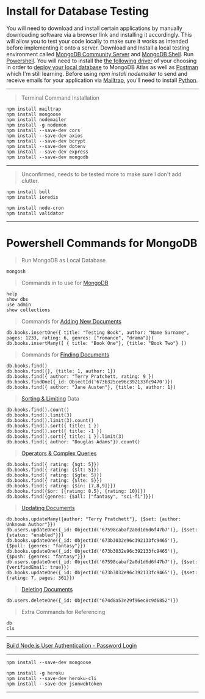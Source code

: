 # Install for Database Testing

You will need to download and install certain applications by manually downloading software via a browser link and installing it accordingly. This will allow you to test your code locally to make sure it works as intended before implementing it onto a server. Download and Install a local testing environment called [MongoDB Community Server](https://fastdl.mongodb.org/windows/mongodb-windows-x86_64-8.0.5-signed.msi) and [MongoDB Shell](https://downloads.mongodb.com/compass/mongodb-compass-1.45.3-win32-x64.exe). Run [Powershell](https://en.wikipedia.org/wiki/PowerShell). You will need to install the [the following driver](https://www.mongodb.com/docs/drivers/) of your choosing in order to [deploy your local database](https://www.youtube.com/watch?v=a3H9rIj07sk) to MongoDB Atlas as well as [Postman](https://www.postman.com/) which I'm still learning. Before using _npm install nodemailer_ to send and receive emails for your application via [Mailtrap](https://mailtrap.io), you'll need to install [Python](https://www.python.org/downloads/).

---

> Terminal Command Installation

    npm install mailtrap
    npm install mongoose
    npm install nodemailer
    npm install -g nodemon
    npm install --save-dev cors
    npm install --save-dev axios
    npm install --save-dev bcrypt
    npm install --save-dev dotenv
    npm install --save-dev express
    npm install --save-dev mongodb

---

> Unconfirmed, needs to be tested more to make sure I don't add clutter.

    npm install bull
    npm install ioredis

    npm install node-cron
    npm install validator

---

# Powershell Commands for MongoDB

> Run MongoDB as Local Database

    mongosh

> Commands in to use for [MongoDB](https://www.youtube.com/watch?v=jR49YGYXdxc)

    help
    show dbs
    use admin
    show collections

> Commands for [Adding New Documents](https://www.youtube.com/watch?v=g3Z0Av9yRSs)

    db.books.insertOne({ title: "Testing Book", author: "Name Surname", pages: 1233, rating: 6, genres: ["romance", "drama"]})
    db.books.insertMany([ { title: "Book One"}, {title: "Book Two"} ])

> Commands for [Finding Documents](https://www.youtube.com/watch?v=FLl9m4XwbqQ)

    db.books.find()
    db.books.find({}, {title: 1, author: 1})
    db.books.find({ author: "Terry Pratchett, rating: 9 })
    db.books.findOne({_id: ObjectId('673b325ce96c392133fc9470')})
    db.books.find({ author: "Jane Austen"}, {title: 1, author: 1})

> [Sorting & Limiting](https://www.youtube.com/watch?v=vI4GdN5wBTQ) Data

    db.books.find().count()
    db.books.find().limit(3)
    db.books.find().limit(3).count()
    db.books.find().sort({ title: 1 })
    db.books.find().sort({ title: -1 })
    db.books.find().sort({ title: 1 }).limit(3)
    db.books.find({ author: "Douglas Adams"}).count()

> [Operators & Complex Queries](https://www.youtube.com/watch?v=NRKGZdJTf48)

    db.books.find({ rating: {$gt: 5}})
    db.books.find({ rating: {$lt: 5}})
    db.books.find({ rating: {$gte: 5}})
    db.books.find({ rating: {$lte: 5}})
    db.books.find({ rating: {$in: [7,8,9]}})
    db.books.find({$or: [{rating: 8.5}, {rating: 10}]})
    db.books.find({genres: {$all: ["fantasy", "sci-fi"]}})

> [Updating Documents](https://www.youtube.com/watch?v=s8YG0GvQInY)

    db.books.updateMany({author: "Terry Pratchett"}, {$set: {author: Unknown Author"}})
    db.users.updateOne({_id: ObjectId('67598cabaf2a0d1d6d6f47b7')}, {$set: {status: "enabled"}})
    db.books.updateOne({_id: ObjectId('673b3032e96c392133fc9465')}, {$pull: {genres: "fantasy"}})
    db.books.updateOne({_id: ObjectId('673b3032e96c392133fc9465')}, {$push: {genres: "fantasy"}})
    db.users.updateOne({_id: ObjectId('67598cabaf2a0d1d6d6f47b7')}, {$set: {verifiedEmail: true}})
    db.books.updateOne({_id: ObjectId('673b3032e96c392133fc9465')}, {$set: {rating: 7, pages: 361}})

> [Deleting Documents](https://www.youtube.com/watch?v=hq7gGo-1CgM)

    db.users.deleteOne({_id: ObjectId("674d8a53e29f96ec8c9d6852")})

> Extra Commands for Referencing

    db
    cls

---

[Build Node.js User Authentication - Password Login](https://www.youtube.com/watch?v=Ud5xKCYQTjM)

---

    npm install --save-dev mongoose

    npm install -g heroku
    npm install --save-dev heroku-cli
    npm install --save-dev jsonwebtoken

---
